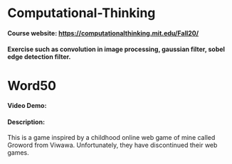 # Computational-Thinking
#### Course website: https://computationalthinking.mit.edu/Fall20/
#### Exercise such as convolution in image processing, gaussian filter, sobel edge detection filter.


# Word50
#### Video Demo:  <URL HERE>
#### Description: 
This is a game inspired by a childhood online web game of mine called Groword from Viwawa. 
Unfortunately, they have discontinued their web games. 
